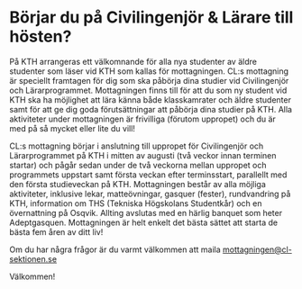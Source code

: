 # Börjar du på Civilingenjör & Lärare till hösten?
På KTH arrangeras ett välkomnande för alla nya studenter av äldre studenter som läser vid KTH som kallas för mottagningen. CL:s mottagning är speciellt framtagen för dig som ska påbörja dina studier vid Civilingenjör och Lärarprogrammet. Mottagningen finns till för att du som ny student vid KTH ska ha möjlighet att lära känna både klasskamrater och äldre studenter samt för att ge dig goda förutsättningar att påbörja dina studier på KTH. Alla aktiviteter under mottagningen är frivilliga (förutom uppropet) och du är med på så mycket eller lite du vill!

CL:s mottagning börjar i anslutning till uppropet för Civilingenjör och Lärarprogrammet på KTH i mitten av augusti (två veckor innan terminen startar) och pågår sedan under de två veckorna mellan uppropet och programmets uppstart samt första veckan efter terminsstart, parallellt med den första studieveckan på KTH. Mottagningen består av alla möjliga aktiviteter, inklusive lekar, matteövningar, gasquer (fester), rundvandring på KTH, information om THS (Tekniska Högskolans Studentkår) och en övernattning på Osqvik. Allting avslutas med en härlig banquet som heter Adeptgasquen. Mottagningen är helt enkelt det bästa sättet att starta de bästa fem åren av ditt liv!

Om du har några frågor är du varmt välkommen att maila mottagningen@cl-sektionen.se 

Välkommen!
